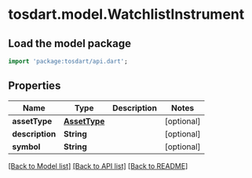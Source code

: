 # tosdart.model.WatchlistInstrument

## Load the model package
```dart
import 'package:tosdart/api.dart';
```

## Properties
Name | Type | Description | Notes
------------ | ------------- | ------------- | -------------
**assetType** | [**AssetType**](AssetType.md) |  | [optional] 
**description** | **String** |  | [optional] 
**symbol** | **String** |  | [optional] 

[[Back to Model list]](../README.md#documentation-for-models) [[Back to API list]](../README.md#documentation-for-api-endpoints) [[Back to README]](../README.md)


